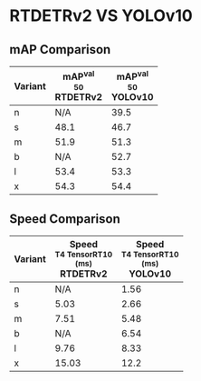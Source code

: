 ---
---

# RTDETRv2 VS YOLOv10

## mAP Comparison

| **Variant** | <center><span style='width: 400px;'>**mAP<sup>val<br>50**<br>**RTDETRv2**</span></center> | <center><span style='width: 400px;'>**mAP<sup>val<br>50**<br>**YOLOv10**</span></center> |
| ----------- | ----------------------------------------------------------------------------------------- | ---------------------------------------------------------------------------------------- |
| n           | N/A                                                                                       | 39.5                                                                                     |
| s           | 48.1                                                                                      | 46.7                                                                                     |
| m           | 51.9                                                                                      | 51.3                                                                                     |
| b           | N/A                                                                                       | 52.7                                                                                     |
| l           | 53.4                                                                                      | 53.3                                                                                     |
| x           | 54.3                                                                                      | 54.4                                                                                     |

## Speed Comparison

| **Variant** | <center><span style='width: 200px;'>**Speed**<br><sup>T4 TensorRT10<br>(ms)</sup><br>**RTDETRv2**</span></center> | <center><span style='width: 200px;'>**Speed**<br><sup>T4 TensorRT10<br>(ms)</sup><br>**YOLOv10**</span></center> |
| ----------- | ----------------------------------------------------------------------------------------------------------------- | ---------------------------------------------------------------------------------------------------------------- |
| n           | N/A                                                                                                               | 1.56                                                                                                             |
| s           | 5.03                                                                                                              | 2.66                                                                                                             |
| m           | 7.51                                                                                                              | 5.48                                                                                                             |
| b           | N/A                                                                                                               | 6.54                                                                                                             |
| l           | 9.76                                                                                                              | 8.33                                                                                                             |
| x           | 15.03                                                                                                             | 12.2                                                                                                             |
